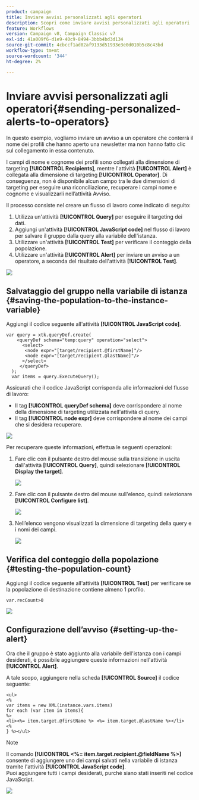 ```yaml
---
product: campaign
title: Inviare avvisi personalizzati agli operatori
description: Scopri come inviare avvisi personalizzati agli operatori
feature: Workflows
version: Campaign v8, Campaign Classic v7
exl-id: 41a009f6-d1e9-40c9-8494-3bbb4bd3d134
source-git-commit: 4cbccf1ad02af9133d51933e3e0d010b5c8c43bd
workflow-type: tm+mt
source-wordcount: '344'
ht-degree: 2%

---
```


# Inviare avvisi personalizzati agli operatori{#sending-personalized-alerts-to-operators}



In questo esempio, vogliamo inviare un avviso a un operatore che conterrà il nome dei profili che hanno aperto una newsletter ma non hanno fatto clic sul collegamento in essa contenuto.

I campi di nome e cognome dei profili sono collegati alla dimensione di targeting **[!UICONTROL Recipients]**, mentre l&#39;attività **[!UICONTROL Alert]** è collegata alla dimensione di targeting **[!UICONTROL Operator]**. Di conseguenza, non è disponibile alcun campo tra le due dimensioni di targeting per eseguire una riconciliazione, recuperare i campi nome e cognome e visualizzarli nell’attività Avviso.

Il processo consiste nel creare un flusso di lavoro come indicato di seguito:

1. Utilizza un&#39;attività **[!UICONTROL Query]** per eseguire il targeting dei dati.
1. Aggiungi un&#39;attività **[!UICONTROL JavaScript code]** nel flusso di lavoro per salvare il gruppo dalla query alla variabile dell&#39;istanza.
1. Utilizzare un&#39;attività **[!UICONTROL Test]** per verificare il conteggio della popolazione.
1. Utilizzare un&#39;attività **[!UICONTROL Alert]** per inviare un avviso a un operatore, a seconda del risultato dell&#39;attività **[!UICONTROL Test]**.

![](assets/uc_operator_1.png)

## Salvataggio del gruppo nella variabile di istanza {#saving-the-population-to-the-instance-variable}

Aggiungi il codice seguente all&#39;attività **[!UICONTROL JavaScript code]**.

```
var query = xtk.queryDef.create(  
    <queryDef schema="temp:query" operation="select">  
      <select>  
       <node expr="[target/recipient.@firstName]"/>  
       <node expr="[target/recipient.@lastName]"/>  
      </select>  
     </queryDef>  
  );  
  var items = query.ExecuteQuery();
```

Assicurati che il codice JavaScript corrisponda alle informazioni del flusso di lavoro:

* Il tag **[!UICONTROL queryDef schema]** deve corrispondere al nome della dimensione di targeting utilizzata nell&#39;attività di query.
* Il tag **[!UICONTROL node expr]** deve corrispondere al nome dei campi che si desidera recuperare.

![](assets/uc_operator_3.png)

Per recuperare queste informazioni, effettua le seguenti operazioni:

1. Fare clic con il pulsante destro del mouse sulla transizione in uscita dall&#39;attività **[!UICONTROL Query]**, quindi selezionare **[!UICONTROL Display the target]**.

   ![](assets/uc_operator_4.png)

1. Fare clic con il pulsante destro del mouse sull&#39;elenco, quindi selezionare **[!UICONTROL Configure list]**.

   ![](assets/uc_operator_5.png)

1. Nell’elenco vengono visualizzati la dimensione di targeting della query e i nomi dei campi.

   ![](assets/uc_operator_6.png)

## Verifica del conteggio della popolazione {#testing-the-population-count}

Aggiungi il codice seguente all&#39;attività **[!UICONTROL Test]** per verificare se la popolazione di destinazione contiene almeno 1 profilo.

```
var.recCount>0
```

![](assets/uc_operator_7.png)

## Configurazione dell’avviso {#setting-up-the-alert}

Ora che il gruppo è stato aggiunto alla variabile dell&#39;istanza con i campi desiderati, è possibile aggiungere queste informazioni nell&#39;attività **[!UICONTROL Alert]**.

A tale scopo, aggiungere nella scheda **[!UICONTROL Source]** il codice seguente:

```
<ul>
<%
var items = new XML(instance.vars.items)
for each (var item in items){
%>
<li><%= item.target.@firstName %> <%= item.target.@lastName %></li>
<%
} %></ul>
```

>[!NOTE]
>
>Il comando **[!UICONTROL <%= item.target.recipient.@fieldName %>]** consente di aggiungere uno dei campi salvati nella variabile di istanza tramite l&#39;attività **[!UICONTROL JavaScript code]**.\
>Puoi aggiungere tutti i campi desiderati, purché siano stati inseriti nel codice JavaScript.

![](assets/uc_operator_8.png)
